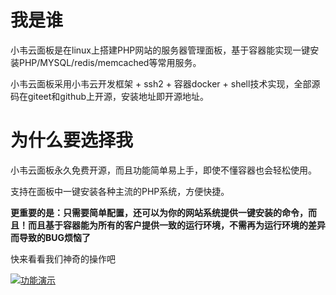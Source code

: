 # 我是谁
小韦云面板是在linux上搭建PHP网站的服务器管理面板，基于容器能实现一键安装PHP/MYSQL/redis/memcached等常用服务。

小韦云面板采用小韦云开发框架 + ssh2 + 容器docker + shell技术实现，全部源码在giteet和github上开源，安装地址即开源地址。

# 为什么要选择我

小韦云面板永久免费开源，而且功能简单易上手，即使不懂容器也会轻松使用。

支持在面板中一键安装各种主流的PHP系统，方便快捷。

**更重要的是：只需要简单配置，还可以为你的网站系统提供一键安装的命令，而且！而且基于容器能为所有的客户提供一致的运行环境，不需再为运行环境的差异而导致的BUG烦恼了**

快来看看我们神奇的操作吧

[![功能演示](https://www.bctos.cn/home/images/install.gif "功能演示")](https://www.bctos.cn/home/images/install.gif "功能演示")